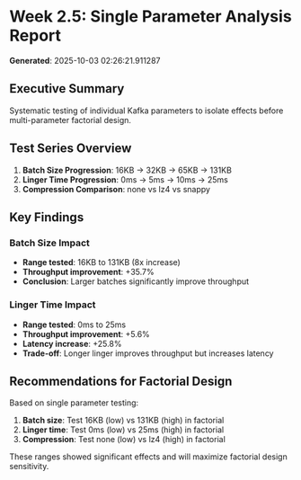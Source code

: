 # Week 2.5: Single Parameter Analysis Report

**Generated**: 2025-10-03 02:26:21.911287

## Executive Summary

Systematic testing of individual Kafka parameters to isolate effects before multi-parameter factorial design.

## Test Series Overview

1. **Batch Size Progression**: 16KB → 32KB → 65KB → 131KB
2. **Linger Time Progression**: 0ms → 5ms → 10ms → 25ms
3. **Compression Comparison**: none vs lz4 vs snappy

## Key Findings

### Batch Size Impact

- **Range tested**: 16KB to 131KB (8x increase)
- **Throughput improvement**: +35.7%
- **Conclusion**: Larger batches significantly improve throughput

### Linger Time Impact

- **Range tested**: 0ms to 25ms
- **Throughput improvement**: +5.6%
- **Latency increase**: +25.8%
- **Trade-off**: Longer linger improves throughput but increases latency

## Recommendations for Factorial Design

Based on single parameter testing:

1. **Batch size**: Test 16KB (low) vs 131KB (high) in factorial
2. **Linger time**: Test 0ms (low) vs 25ms (high) in factorial
3. **Compression**: Test none (low) vs lz4 (high) in factorial

These ranges showed significant effects and will maximize factorial design sensitivity.
